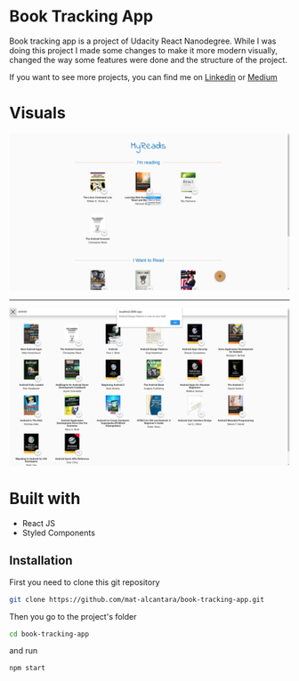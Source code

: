 # Book Tracking App

Book tracking app is a project of Udacity React Nanodegree. While I was doing this project I made some changes to make it more modern visually, changed the way some features were done and the structure of the project.

If you want to see more projects, you can find me on [Linkedin](https://linkedin.com/in/mateus-alcantara-2b102218a) or [Medium](https://medium.com/@mateuscastro.al)

# Visuals

![Example 1](./src/imgs/gitrepo1.png)

---

![Example 2](./src/imgs/gitrepo2.png)

# Built with

- React JS
- Styled Components

## Installation

First you need to clone this git repository

```bash
git clone https://github.com/mat-alcantara/book-tracking-app.git
```

Then you go to the project's folder

```bash
cd book-tracking-app
```

and run

```bash
npm start
```
